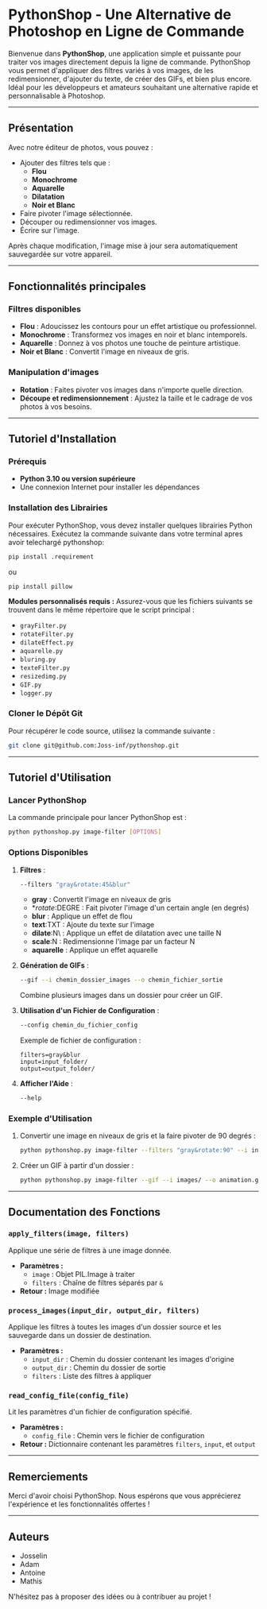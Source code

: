 # PythonShop - Une Alternative de Photoshop en Ligne de Commande

Bienvenue dans **PythonShop**, une application simple et puissante pour traiter vos images directement depuis la ligne de commande. PythonShop vous permet d'appliquer des filtres variés à vos images, de les redimensionner, d'ajouter du texte, de créer des GIFs, et bien plus encore. Idéal pour les développeurs et amateurs souhaitant une alternative rapide et personnalisable à Photoshop.

---

## Présentation

Avec notre éditeur de photos, vous pouvez :
- Ajouter des filtres tels que :
  - **Flou**
  - **Monochrome**
  - **Aquarelle**
  - **Dilatation**
  - **Noir et Blanc**
- Faire pivoter l'image sélectionnée.
- Découper ou redimensionner vos images.
- Écrire sur l'image.

Après chaque modification, l'image mise à jour sera automatiquement sauvegardée sur votre appareil.

---

## Fonctionnalités principales

### Filtres disponibles
- **Flou** : Adoucissez les contours pour un effet artistique ou professionnel.
- **Monochrome** : Transformez vos images en noir et blanc intemporels.
- **Aquarelle** : Donnez à vos photos une touche de peinture artistique.
- **Noir et Blanc** : Convertit l'image en niveaux de gris.

### Manipulation d'images
- **Rotation** : Faites pivoter vos images dans n'importe quelle direction.
- **Découpe et redimensionnement** : Ajustez la taille et le cadrage de vos photos à vos besoins.

---

## Tutoriel d'Installation

### Prérequis

- **Python 3.10 ou version supérieure**
- Une connexion Internet pour installer les dépendances

### Installation des Librairies

Pour exécuter PythonShop, vous devez installer quelques librairies Python nécessaires. Exécutez la commande suivante dans votre terminal apres avoir telechargé pythonshop:

```bash
pip install .requirement
```
ou
```bash
pip install pillow
```


**Modules personnalisés requis :** Assurez-vous que les fichiers suivants se trouvent dans le même répertoire que le script principal :

- `grayFilter.py`
- `rotateFilter.py`
- `dilateEffect.py`
- `aquarelle.py`
- `bluring.py`
- `texteFilter.py`
- `resizedimg.py`
- `GIF.py`
- `logger.py`

### Cloner le Dépôt Git

Pour récupérer le code source, utilisez la commande suivante :

```bash
git clone git@github.com:Joss-inf/pythonshop.git
```

---

## Tutoriel d'Utilisation

### Lancer PythonShop

La commande principale pour lancer PythonShop est :

```bash
python pythonshop.py image-filter [OPTIONS]
```

### Options Disponibles

1. **Filtres** :

   ```bash
   --filters "gray&rotate:45&blur"
   ```

   - **gray** : Convertit l'image en niveaux de gris
   - **rotate*:DEGRE : Fait pivoter l'image d'un certain angle (en degrés)
   - **blur** : Applique un effet de flou
   - **text**:TXT : Ajoute du texte sur l'image
   - **dilate**:N\ : Applique un effet de dilatation avec une taille N
   - **scale**:N : Redimensionne l'image par un facteur N
   - **aquarelle** : Applique un effet aquarelle

2. **Génération de GIFs** :

   ```bash
   --gif --i chemin_dossier_images --o chemin_fichier_sortie
   ```

   Combine plusieurs images dans un dossier pour créer un GIF.

3. **Utilisation d'un Fichier de Configuration** :

   ```bash
   --config chemin_du_fichier_config
   ```

   Exemple de fichier de configuration :

   ```
   filters=gray&blur
   input=input_folder/
   output=output_folder/
   ```

4. **Afficher l'Aide** :

   ```bash
   --help
   ```

### Exemple d'Utilisation

1. Convertir une image en niveaux de gris et la faire pivoter de 90 degrés :
   ```bash
   python pythonshop.py image-filter --filters "gray&rotate:90" --i input/ --o output/
   ```
2. Créer un GIF à partir d'un dossier :
   ```bash
   python pythonshop.py image-filter --gif --i images/ --o animation.gif
   ```

---

## Documentation des Fonctions

### `apply_filters(image, filters)`

Applique une série de filtres à une image donnée.

- **Paramètres :**
  - `image` : Objet PIL.Image à traiter
  - `filters` : Chaîne de filtres séparés par `&`
- **Retour :** Image modifiée

### `process_images(input_dir, output_dir, filters)`

Applique les filtres à toutes les images d'un dossier source et les sauvegarde dans un dossier de destination.

- **Paramètres :**
  - `input_dir` : Chemin du dossier contenant les images d'origine
  - `output_dir` : Chemin du dossier de sortie
  - `filters` : Liste des filtres à appliquer

### `read_config_file(config_file)`

Lit les paramètres d'un fichier de configuration spécifié.

- **Paramètres :**
  - `config_file` : Chemin vers le fichier de configuration
- **Retour :** Dictionnaire contenant les paramètres `filters`, `input`, et `output`

---

## Remerciements

Merci d'avoir choisi PythonShop. Nous espérons que vous apprécierez l'expérience et les fonctionnalités offertes !

---

## Auteurs

- Josselin
- Adam
- Antoine
- Mathis

N'hésitez pas à proposer des idées ou à contribuer au projet !